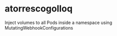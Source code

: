 # atorrescogolloq
Inject volumes to all Pods inside a namespace using MutatingWebhookConfigurations
